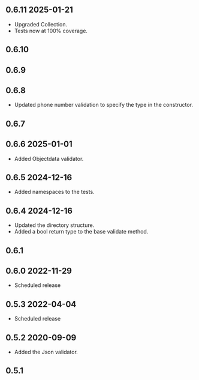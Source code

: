 ## 0.6.11 2025-01-21
* Upgraded Collection.
* Tests now at 100% coverage.

## 0.6.10

## 0.6.9

## 0.6.8
* Updated phone number validation to specify the type in the constructor.
## 0.6.7
## 0.6.6 2025-01-01
* Added Objectdata validator.

## 0.6.5 2024-12-16
* Added namespaces to the tests.

## 0.6.4 2024-12-16
* Updated the directory structure.
* Added a bool return type to the base validate method.

## 0.6.1

## 0.6.0 2022-11-29
* Scheduled release

## 0.5.3 2022-04-04
* Scheduled release

## 0.5.2 2020-09-09
* Added the Json validator.

## 0.5.1

